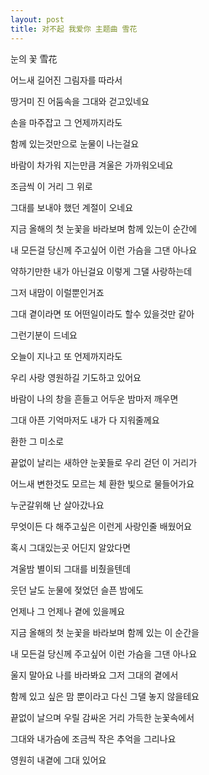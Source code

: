 ```yaml
---
layout: post
title: 对不起 我爱你 主题曲 雪花
---
```


눈의 꽃  雪花

어느새 길어진 그림자를 따라서

땅거미 진 어둠속을 그대와 걷고있네요

손을 마주잡고 그 언제까지라도

함께 있는것만으로 눈물이 나는걸요

바람이 차가워 지는만큼 겨울은 가까워오네요

조금씩 이 거리 그 위로

그대를 보내야 했던 계절이 오네요

지금 올해의 첫 눈꽃을 바라보며 함께 있는이 순간에

내 모든걸 당신께 주고싶어 이런 가슴을 그댄 아나요

약하기만한 내가 아닌걸요 이렇게 그댈 사랑하는데

그저 내맘이 이럴뿐인거죠

그대 곁이라면 또 어떤일이라도 할수 있을것만 같아

그런기분이 드네요

오늘이 지나고 또 언제까지라도

우리 사랑 영원하길 기도하고 있어요

바람이 나의 창을 흔들고 어두운 밤마저 깨우면

그대 아픈 기억마저도 내가 다 지워줄께요

환한 그 미소로

끝없이 날리는 새하얀 눈꽃들로 우리 걷던 이 거리가

어느새 변한것도 모르는 체 환한 빛으로 물들어가요

누군갈위해 난 살아갔나요

무엇이든 다 해주고싶은 이런게 사랑인줄 배웠어요

혹시 그대있는곳 어딘지 알았다면

겨울밤 별이되 그대를 비췄을텐데

웃던 날도 눈물에 젖었던 슬픈 밤에도

언제나 그 언제나 곁에 있을께요

지금 올해의 첫 눈꽃을 바라보며 함께 있는 이 순간을

내 모든걸 당신께 주고싶어 이런 가슴을 그댄 아나요

울지 말아요 나를 바라봐요 그저 그대의 곁에서

함께 있고 싶은 맘 뿐이라고 다신 그댈 놓지 않을테요

끝없이 날으며 우릴 감싸온 거리 가득한 눈꽃속에서

그대와 내가슴에 조금씩 작은 추억을 그리나요

영원히 내곁에 그대 있어요

